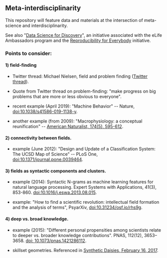## Meta-interdisciplinarity

This repository will feature data and materials at the intersection of meta-science and interdisciplinarity.  

See also "[Data Science for Discovery](https://github.com/Orthogonal-Research-Lab/Models-for-Data-Reuse/tree/master/Data%20Reuse%20for%20Discovery)", an initiative associated with the eLife Ambassadors program and the [Reproducibility for Everybody](https://www.repro4everyone.org/) initiative.  

### Points to consider:

#### 1) field-finding 

* Twitter thread: Michael Nielsen, field and problem finding ([Twitter thread](https://twitter.com/michael_nielsen/status/1020717496301772802)).

* Quote from Twitter thread on problem-finding: "make progress on big problems that are more or less obvious to everyone".

* recent example (April 2019): "Machine Behavior" -- Nature, [doi:10.1038/s41586-019-1138-y](https://www.nature.com/articles/s41586-019-1138-y).

* another example (from 2009): "Macrophysiology: a conceptual reunification" -- [American Naturalist, 174(5), 595-612](https://www.journals.uchicago.edu/doi/abs/10.1086/605982).

#### 2) connectivity between fields.

* example (June 2012): "Design and Update of a Classification System: The UCSD Map of Science" -- PLoS One, [doi:10.1371/journal.pone.0039464](https://journals.plos.org/plosone/article?id=10.1371/journal.pone.0039464).

#### 3) fields as syntactic components and clusters.

* example (2014): Syntactic N-grams as machine learning features for natural language processing. Expert Systems with Applications, 41(3), 853-860. [doi:10.1016/j.eswa.2013.08.015](https://www.sciencedirect.com/science/article/pii/S0957417413006271).

* example: "How to find a scientific revolution: intellectual field formation and the analysis of terms", PsyarXiv, [doi:10.31234/osf.io/rhs9g](https://psyarxiv.com/rhs9g/).

#### 4) deep vs. broad knowledge.

* example (2015): "Different personal propensities among scientists relate to deeper vs. broader knowledge contributions". PNAS, 112(12), 3653–3658. [doi: 10.1073/pnas.1421286112](https://www.ncbi.nlm.nih.gov/pmc/articles/PMC4378433/).

* skillset geometries. Referenced in [Synthetic Daisies, February 16, 2017](https://syntheticdaisies.blogspot.com/2017/02/a-peripheral-darwin-day-post-but.html).






